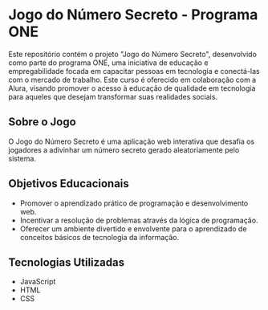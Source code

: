 # Jogo do Número Secreto - Programa ONE

Este repositório contém o projeto "Jogo do Número Secreto", desenvolvido como parte do programa ONE, uma iniciativa de educação e empregabilidade focada em capacitar pessoas em tecnologia e conectá-las com o mercado de trabalho. Este curso é oferecido em colaboração com a Alura, visando promover o acesso à educação de qualidade em tecnologia para aqueles que desejam transformar suas realidades sociais.

## Sobre o Jogo

O Jogo do Número Secreto é uma aplicação web interativa que desafia os jogadores a adivinhar um número secreto gerado aleatoriamente pelo sistema.

## Objetivos Educacionais

- Promover o aprendizado prático de programação e desenvolvimento web.
- Incentivar a resolução de problemas através da lógica de programação.
- Oferecer um ambiente divertido e envolvente para o aprendizado de conceitos básicos de tecnologia da informação.

## Tecnologias Utilizadas

- JavaScript
- HTML
- CSS
